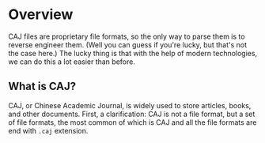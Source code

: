 # Overview

CAJ files are proprietary file formats, so the only way to parse them is to reverse engineer them. (Well you can guess if you're lucky, but that's not the case here.)
The lucky thing is that with the help of modern technologies, we can do this a lot easier than before.

## What is CAJ?
CAJ, or Chinese Academic Journal, is widely used to store articles, books, and other documents. 
First, a clarification: CAJ is not a file format, but a set of file formats, the most common of which is CAJ and all the file formats are end with `.caj` extension.
